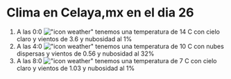 # Clima en Celaya,mx en el dia 26

1. A las 0:0 !["icon weather"](http://openweathermap.org/img/w/01n.png) tenemos una temperatura de 14 C con cielo claro y  vientos de 3.6 y nubosidad al 1%
1. A las 4:0 !["icon weather"](http://openweathermap.org/img/w/03n.png) tenemos una temperatura de 10 C con nubes dispersas y  vientos de 0.56 y nubosidad al 32%
1. A las 8:0 !["icon weather"](http://openweathermap.org/img/w/01d.png) tenemos una temperatura de 7 C con cielo claro y  vientos de 1.03 y nubosidad al 1%
